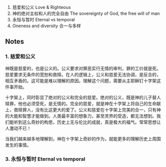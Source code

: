 1. 慈爱和公义 Love & Righteous
1. 神的绝对主权和人的完全自由 The sovereignty of God, the free will of man
1. 永恒与暂时 Eternal vs temporal
1. Oneness and diversity 合一与多样


## Notes
### 1. 慈爱和公义  
神既是慈爱的，也是公义的。公义要求对罪恶实行无情的审判，罪的工价就是死。慈爱要求无条件的宽恕和救赎。在人的逻辑上，公义和慈爱无法协调，是反合的，相互矛盾的。这可能是难以理解的原因。理解这个问题，需要从主耶稣钉十字架这件事开始。 
 
十字架上，同时彰显了绝对的公义和完全的慈爱。绝对的公义，既是神的儿子替人赎罪，他也必须受死，是无情的。完全的慈爱，就是神在十字架上将自己的生命献上，救赎罪人，没有比这更大的爱了。公义和慈爱在十字架上完美的合一，只有神的大能和智慧才能做到。人类最丰富的想象力，甚至灵界的受造，都无法想到。我们能听到这么奇妙的构思，历史上无与伦比的成就，真是极大的福气。常常思想让人激动不已！

当我们越来越多地理解到，神在十字架上奇妙的作为，就能更多的理解历史上周围发生的事情。


### 3. 永恒与暂时 Eternal vs temporal
